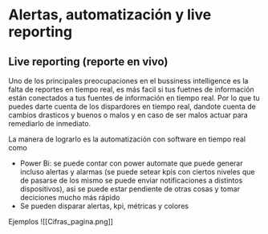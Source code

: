 # Alertas, automatización y live reporting

## Live reporting (reporte en vivo)

Uno de los principales preocupaciones en el bussiness intelligence es la falta de reportes en tiempo real, es más facil si tus fuetnes de información están conectados a tus fuentes de información en tiempo real. Por lo que tu puedes darte cuenta de los dispardores en tiempo real, dandote cuenta de cambios drasticos y buenos o malos y en caso de ser malos actuar para remediarlo de inmediato.

La manera de lograrlo es la automatización con software en tiempo real como
* Power Bi: se puede contar con power automate que puede generar incluso alertas y alarmas (se puede setear kpis con ciertos niveles que de pasarse de los mismo se puede enviar notificaciones a distintos dispositivos), asi se puede estar pendiente de otras cosas y tomar deciciones mucho más rápido
* Se pueden disparar alertas, kpi, métricas y colores

Ejemplos
![[Cifras_pagina.png]]